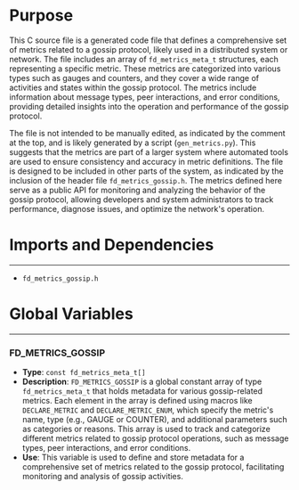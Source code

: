 # Purpose
This C source file is a generated code file that defines a comprehensive set of metrics related to a gossip protocol, likely used in a distributed system or network. The file includes an array of `fd_metrics_meta_t` structures, each representing a specific metric. These metrics are categorized into various types such as gauges and counters, and they cover a wide range of activities and states within the gossip protocol. The metrics include information about message types, peer interactions, and error conditions, providing detailed insights into the operation and performance of the gossip protocol.

The file is not intended to be manually edited, as indicated by the comment at the top, and is likely generated by a script (`gen_metrics.py`). This suggests that the metrics are part of a larger system where automated tools are used to ensure consistency and accuracy in metric definitions. The file is designed to be included in other parts of the system, as indicated by the inclusion of the header file `fd_metrics_gossip.h`. The metrics defined here serve as a public API for monitoring and analyzing the behavior of the gossip protocol, allowing developers and system administrators to track performance, diagnose issues, and optimize the network's operation.
# Imports and Dependencies

---
- `fd_metrics_gossip.h`


# Global Variables

---
### FD\_METRICS\_GOSSIP
- **Type**: `const fd_metrics_meta_t[]`
- **Description**: `FD_METRICS_GOSSIP` is a global constant array of type `fd_metrics_meta_t` that holds metadata for various gossip-related metrics. Each element in the array is defined using macros like `DECLARE_METRIC` and `DECLARE_METRIC_ENUM`, which specify the metric's name, type (e.g., GAUGE or COUNTER), and additional parameters such as categories or reasons. This array is used to track and categorize different metrics related to gossip protocol operations, such as message types, peer interactions, and error conditions.
- **Use**: This variable is used to define and store metadata for a comprehensive set of metrics related to the gossip protocol, facilitating monitoring and analysis of gossip activities.


